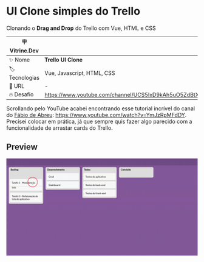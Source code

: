 # UI Clone simples do Trello
Clonando o **Drag and Drop** do Trello com Vue, HTML e CSS

| :placard: Vitrine.Dev |     |
| -------------  | --- |
| :sparkles: Nome        | **Trello UI Clone**
| :label: Tecnologias | Vue, Javascript, HTML, CSS
| :rocket: URL         | -
| :fire: Desafio     | https://www.youtube.com/channel/UCS5IxD9kAh5uO5ZdBtXPr8g

Scrollando pelo YouTube acabei encontrando esse tutorial incrível do canal do [Fábio de Abreu](https://www.youtube.com/channel/UCS5IxD9kAh5uO5ZdBtXPr8g): https://www.youtube.com/watch?v=YmJzRpMFdDY. Precisei colocar em prática, já que sempre quis fazer algo parecido com a funcionalidade de arrastar cards do Trello.

## Preview
<!-- Inserir imagem com a #vitrinedev ao final do link -->
![](https://github.com/natalia-fs/trello-ui-clone-vue/blob/master/src/assets/preview.gif#vitrinedev)



<!-- 
<p align="center">
    <img src="src/assets/preview.gif" alt="UI preview">
</p>
-->
